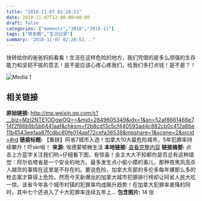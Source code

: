 ```yaml
---
title: "2018-11-07 02:28:51"
date: 2018-11-07T12:00:00+08:00
draft: false
categories: ["moments","2018","2018-11"]
tags: ["朋友圈","生活记录"]
summary: "2018-11-07 02:28:51..."
---
```


快转给你的爸爸妈妈看看！生活在这样危险的地方，我们凭借的是多么顽强的生存能力和坚韧不拔的意志！是不是应该心疼心疼我们，给我们多打点钱！是不是？！

![Media 1](/Moments/photos/2018-11-07/201811070228510.jpg)

## 相关链接

**原始链接:** http://mp.weixin.qq.com/s?__biz=MzI2NTE1ODgwOQ==&mid=2649605349&idx=1&sn=52af8661466e714f2f66b9b5b6441aaf&chksm=f2b8cd13c5cf440593ad4c882cb0c412a6be11b4543ee1aa87fcdbc80fe014aaf72cefa36538&mpshare=1&scene=2&srcid=#rd
**链接标题:** 【重磅】阿省7城市入选！加拿大10大最危险城市，5年犯罪率持续攀升！吓skr啦！
**来源:** 埃德蒙顿微生活
**本地链接:** [查看完整内容](/link_content/2018/11/2018-11-07-2/link_content/)
**链接摘要:** 点击上方蓝字关注我们哟~仔细看下图，有惊喜！金主大大不知都你是否总有这种错觉：阿尔伯塔省是一个安全的地方。最多发生点小偷小摸的事儿，那种夜黑风高杀人越货的事情在这里是不存在的。要说危险，加拿大东部的多伦多每年爆那么多的枪击案才算得上危险。然而今天新爆出的加拿大城市犯罪排行榜却让阿省人民大吃一惊。该省今年各个城市村镇的犯罪率均成飙升趋势！在加拿大犯罪率普降的同时，其中七个还进入了十大犯罪率连续五年上...
**包含图片:** 14 张

